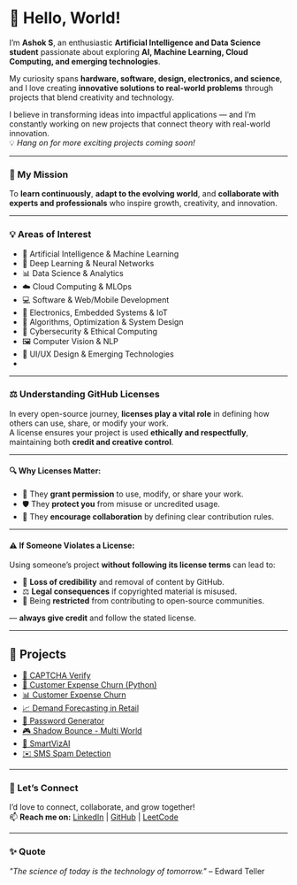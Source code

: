 # 👋 Hello, World!

I’m **Ashok S**, an enthusiastic **Artificial Intelligence and Data Science student** passionate about exploring **AI, Machine Learning, Cloud Computing, and emerging technologies**.  

My curiosity spans **hardware, software, design, electronics, and science**, and I love creating **innovative solutions to real-world problems** through projects that blend creativity and technology.  

I believe in transforming ideas into impactful applications — and I’m constantly working on new projects that connect theory with real-world innovation.  
💡 *Hang on for more exciting projects coming soon!*

---

### 🚀 My Mission
To **learn continuously**, **adapt to the evolving world**, and **collaborate with experts and professionals** who inspire growth, creativity, and innovation.

---

### 💡 Areas of Interest
- 🤖 Artificial Intelligence & Machine Learning  
- 🧠 Deep Learning & Neural Networks  
- 📊 Data Science & Analytics  
- ☁️ Cloud Computing & MLOps  
- 💻 Software & Web/Mobile Development  
- 🔌 Electronics, Embedded Systems & IoT  
- 🧮 Algorithms, Optimization & System Design  
- 🔐 Cybersecurity & Ethical Computing  
- 🖼️ Computer Vision & NLP  
- 🎨 UI/UX Design & Emerging Technologies
- 
---

### ⚖️ Understanding GitHub Licenses

In every open-source journey, **licenses play a vital role** in defining how others can use, share, or modify your work.  
A license ensures your project is used **ethically and respectfully**, maintaining both **credit and creative control**.  

---

#### 🔍 Why Licenses Matter:
- 🧩 They **grant permission** to use, modify, or share your work.  
- 🛡️ They **protect you** from misuse or uncredited usage.  
- 🤝 They **encourage collaboration** by defining clear contribution rules.

---

#### ⚠️ If Someone Violates a License:
Using someone’s project **without following its license terms** can lead to:
- 📛 **Loss of credibility** and removal of content by GitHub.  
- ⚖️ **Legal consequences** if copyrighted material is misused.  
- 🚫 Being **restricted** from contributing to open-source communities.  

— **always give credit** and follow the stated license.

---

## 🚀 Projects

- [🧩 CAPTCHA Verify](https://github.com/Ashok-777/CAPTCHA-Verify)
- [💸 Customer Expense Churn (Python)](https://github.com/Ashok-777/CustomerExpenseChurn-py)
- [📊 Customer Expense Churn](https://github.com/Ashok-777/CustomerExpenseChurn)
- [📈 Demand Forecasting in Retail](https://github.com/Ashok-777/Demand-Forecasting-in-Retail)
- [🔐 Password Generator](https://github.com/Ashok-777/PasswordGenerator)
- [🎮 Shadow Bounce - Multi World](https://github.com/Ashok-777/ShadowBounce-Game)
- [🤖 SmartVizAI](https://github.com/Ashok-777/SmartVizAI)
- [✉️ SMS Spam Detection](https://github.com/Ashok-777/SMS-SpamDetection)
---

### 🤝 Let’s Connect
I’d love to connect, collaborate, and grow together!  
📫 **Reach me on:** [LinkedIn](https://www.linkedin.com/in/ashok-s-844a46387) | [GitHub](https://github.com/Ashok-777) | [LeetCode](https://leetcode.com/ASHOK_777/)

---
### ✨ Quote
*"The science of today is the technology of tomorrow."* – Edward Teller

